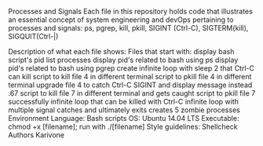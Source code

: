 Processes and Signals
Each file in this repository holds code that illustrates an essential concept of system engineering and devOps pertaining to processes and signals: ps, pgrep, kill, pkill, SIGINT (Ctrl-C), SIGTERM(kill), SIGQUIT(Ctrl-|)

Description of what each file shows:
Files that start with:
display bash script's pid
list processes
display pid's related to bash using ps
display pid's related to bash using pgrep
create infinite loop with sleep 2 that Ctrl-C can kill
script to kill file 4 in different terminal
script to pkill file 4 in different terminal
upgrade file 4 to catch Ctrl-C SIGINT and display message instead .67 script to kill file 7 in different terminal and gets caught
script to pkill file 7 successfully
infinite loop that can be killed with Ctrl-C
infinite loop with multiple signal catches and ultimately exits
creates 5 zombie processes
Environment
Language: Bash scripts
OS: Ubuntu 14.04 LTS
Executable: chmod +x [filename]; run with ./[filename]
Style guidelines: Shellcheck
Authors
Karivone